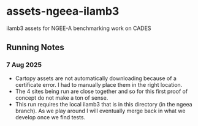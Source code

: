 # assets-ngeea-ilamb3
ilamb3 assets for NGEE-A benchmarking work on CADES

## Running Notes

### 7 Aug 2025

- Cartopy assets are not automatically downloading because of a certificate error. I had to manually place them in the right location.
- The 4 sites being run are close together and so for this first proof of concept do not make a ton of sense.
- This run requires the local ilamb3 that is in this directory (in the ngeea branch). As we play around I will eventually merge back in what we develop once we find tests.
